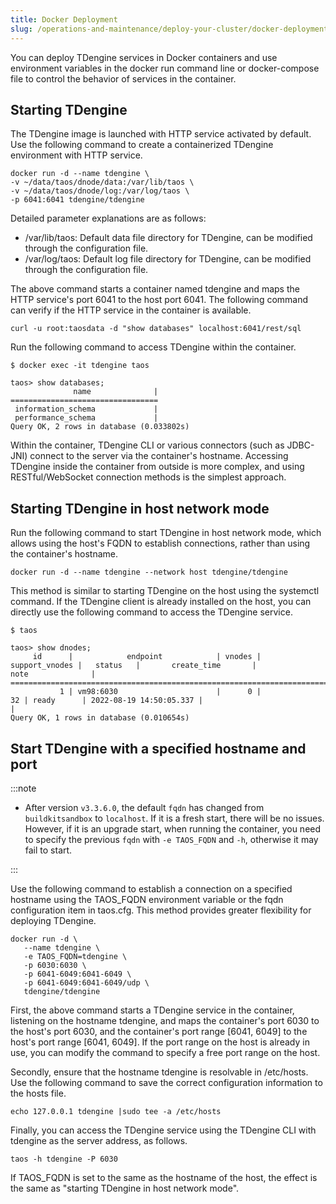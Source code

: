```yaml
---
title: Docker Deployment
slug: /operations-and-maintenance/deploy-your-cluster/docker-deployment
---
```


You can deploy TDengine services in Docker containers and use environment variables in the docker run command line or docker-compose file to control the behavior of services in the container.

## Starting TDengine

The TDengine image is launched with HTTP service activated by default. Use the following command to create a containerized TDengine environment with HTTP service.

```shell
docker run -d --name tdengine \
-v ~/data/taos/dnode/data:/var/lib/taos \
-v ~/data/taos/dnode/log:/var/log/taos \
-p 6041:6041 tdengine/tdengine
```

Detailed parameter explanations are as follows:

- /var/lib/taos: Default data file directory for TDengine, can be modified through the configuration file.
- /var/log/taos: Default log file directory for TDengine, can be modified through the configuration file.

The above command starts a container named tdengine and maps the HTTP service's port 6041 to the host port 6041. The following command can verify if the HTTP service in the container is available.

```shell
curl -u root:taosdata -d "show databases" localhost:6041/rest/sql
```

Run the following command to access TDengine within the container.

```shell
$ docker exec -it tdengine taos

taos> show databases;
              name              |
=================================
 information_schema             |
 performance_schema             |
Query OK, 2 rows in database (0.033802s)
```

Within the container, TDengine CLI or various connectors (such as JDBC-JNI) connect to the server via the container's hostname. Accessing TDengine inside the container from outside is more complex, and using RESTful/WebSocket connection methods is the simplest approach.

## Starting TDengine in host network mode

Run the following command to start TDengine in host network mode, which allows using the host's FQDN to establish connections, rather than using the container's hostname.

```shell
docker run -d --name tdengine --network host tdengine/tdengine
```

This method is similar to starting TDengine on the host using the systemctl command. If the TDengine client is already installed on the host, you can directly use the following command to access the TDengine service.

```shell
$ taos

taos> show dnodes;
     id      |            endpoint            | vnodes | support_vnodes |   status   |       create_time       |              note              |
=================================================================================================================================================
           1 | vm98:6030                      |      0 |             32 | ready      | 2022-08-19 14:50:05.337 |                                |
Query OK, 1 rows in database (0.010654s)
```

## Start TDengine with a specified hostname and port

:::note

- After version `v3.3.6.0`, the default `fqdn` has changed from `buildkitsandbox` to `localhost`. If it is a fresh start, there will be no issues. However, if it is an upgrade start, when running the container, you need to specify the previous `fqdn` with `-e TAOS_FQDN` and `-h`, otherwise it may fail to start.

:::


Use the following command to establish a connection on a specified hostname using the TAOS_FQDN environment variable or the fqdn configuration item in taos.cfg. This method provides greater flexibility for deploying TDengine.

```shell
docker run -d \
   --name tdengine \
   -e TAOS_FQDN=tdengine \
   -p 6030:6030 \
   -p 6041-6049:6041-6049 \
   -p 6041-6049:6041-6049/udp \
   tdengine/tdengine
```

First, the above command starts a TDengine service in the container, listening on the hostname tdengine, and maps the container's port 6030 to the host's port 6030, and the container's port range [6041, 6049] to the host's port range [6041, 6049]. If the port range on the host is already in use, you can modify the command to specify a free port range on the host.

Secondly, ensure that the hostname tdengine is resolvable in /etc/hosts. Use the following command to save the correct configuration information to the hosts file.

```shell
echo 127.0.0.1 tdengine |sudo tee -a /etc/hosts
```

Finally, you can access the TDengine service using the TDengine CLI with tdengine as the server address, as follows.

```shell
taos -h tdengine -P 6030
```

If TAOS_FQDN is set to the same as the hostname of the host, the effect is the same as "starting TDengine in host network mode".

